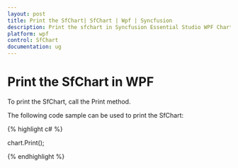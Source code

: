 ```yaml
---
layout: post
title: Print the SfChart| SfChart | Wpf | Syncfusion
description: Print the sfchart in Syncfusion Essential Studio WPF Chart (SfChart) control, its elements and more.
platform: wpf
control: SfChart
documentation: ug
---
```


# Print the SfChart in WPF

To print the SfChart, call the Print method.

The following code sample can be used to print the SfChart:

{% highlight c# %}

  chart.Print();   

{% endhighlight  %}

